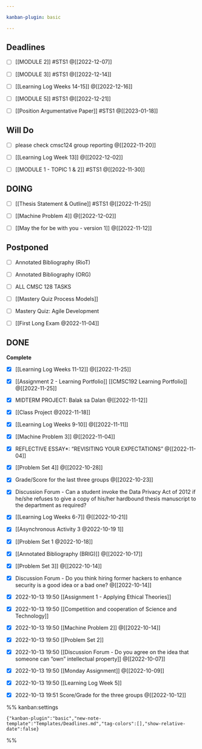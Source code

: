 ```yaml
---

kanban-plugin: basic

---
```


## Deadlines

- [ ] [[MODULE 2]] #STS1 @[[2022-12-07]]
- [ ] [[MODULE 3]] #STS1 @[[2022-12-14]]
- [ ] [[Learning Log  Weeks 14-15]] @[[2022-12-16]]
- [ ] [[MODULE 5]]  #STS1 @[[2022-12-21]]
- [ ] [[Position Argumentative Paper]] #STS1 @[[2023-01-18]]


## Will Do

- [ ] please check cmsc124 group reporting @[[2022-11-20]]
- [ ] [[Learning Log  Week 13]] @[[2022-12-02]]
- [ ] [[MODULE 1 - TOPIC 1 & 2]] #STS1 @[[2022-11-30]]


## DOING

- [ ] [[Thesis Statement & Outline]] #STS1 @[[2022-11-25]]
- [ ] [[Machine Problem 4]] @[[2022-12-02]]
- [ ] [[May the for be with you - version 1]] @[[2022-11-12]]


## Postponed

- [ ] Annotated Bibliography (RioT)
- [ ] Annotated Bibliography (ORG)
- [ ] ALL CMSC 128 TASKS
- [ ] [[Mastery Quiz  Process Models]]
- [ ] Mastery Quiz: Agile Development
- [ ] [[First Long Exam @2022-11-04]]


## DONE

**Complete**
- [x] [[Learning Log  Weeks 11-12]] @[[2022-11-25]]
- [x] [[Assignment 2 - Learning Portfolio]] [[CMSC192 Learning Portfolio]] @[[2022-11-25]]
- [x] MIDTERM PROJECT: Balak sa Dalan @[[2022-11-12]]
- [x] [[Class Project @2022-11-18]]
- [x] [[Learning Log  Weeks 9-10]] @[[2022-11-11]]
- [x] [[Machine Problem 3]] @[[2022-11-04]]
- [x] REFLECTIVE ESSAY*: “REVISITING YOUR EXPECTATIONS” @[[2022-11-04]]
- [x] [[Problem Set 4]] @[[2022-10-28]]
- [x] Grade/Score for the last three groups @[[2022-10-23]]
- [x] Discussion Forum - Can a student invoke the Data Privacy Act of 2012 if he/she refuses to give a copy of his/her hardbound thesis manuscript to the department as required?
- [x] [[Learning Log  Weeks 6-7]] @[[2022-10-21]]
- [x] [[Asynchronous Activity 3 @2022-10-19 1]]
- [x] [[Problem Set 1 @2022-10-18]]
- [x] [[Annotated Bibliography (BRIG)]] @[[2022-10-17]]
- [x] [[Problem Set 3]] @[[2022-10-14]]
- [x] Discussion Forum - Do you think hiring former hackers to enhance security is a good idea or a bad one? @[[2022-10-14]]
- [x] 2022-10-13 19:50 [[Assignment 1 - Applying Ethical Theories]]
- [x] 2022-10-13 19:50 [[Competition and cooperation of Science and Technology]]
- [x] 2022-10-13 19:50 [[Machine Problem 2]] @[[2022-10-14]]
- [x] 2022-10-13 19:50 [[Problem Set 2]]
- [x] 2022-10-13 19:50 [[Discussion Forum - Do you agree on the idea that someone can “own” intellectual property]] @[[2022-10-07]]
- [x] 2022-10-13 19:50 [[Monday Assignment]] @[[2022-10-09]]
- [x] 2022-10-13 19:50 [[Learning Log  Week 5]]
- [x] 2022-10-13 19:51 Score/Grade for the three groups @[[2022-10-12]]




%% kanban:settings
```
{"kanban-plugin":"basic","new-note-template":"Templates/Deadlines.md","tag-colors":[],"show-relative-date":false}
```
%%